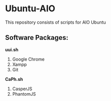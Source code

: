 # Ubuntu-AIO
This repository consists of scripts for AIO Ubuntu

## Software Packages:

<b>uui.sh</b><br>
1. Google Chrome<br>
2. Xampp<br>
3. Git<br>


<b>CaPh.sh</b><br>
1. CasperJS<br>
2. PhantomJS<br>

